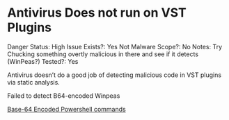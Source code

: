 # Antivirus Does not run on VST Plugins

Danger Status: High
Issue Exists?: Yes
Not Malware Scope?: No
Notes: Try Chucking something overtly malicious in there and see if it detects (WinPeas?)
Tested?: Yes

Antivirus doesn’t do a good job of detecting malicious code in VST plugins via static analysis.

Failed to detect B64-encoded Winpeas

[Base-64 Encoded Powershell commands](Base-64%20Encoded%20Powershell%20commands%20733fad2195f542d8986c8852d837a56e.md)